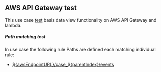 ## AWS API Gateway test

This use case [test](test.yaml) basis data view functionality on AWS API Gateway and lambda.

##### Path matching test

In use case the following rule Paths are defined each matching individual rule:
* [${awsEndpointURL}/case_${parentIndex}/events](rule/events.yaml)   



